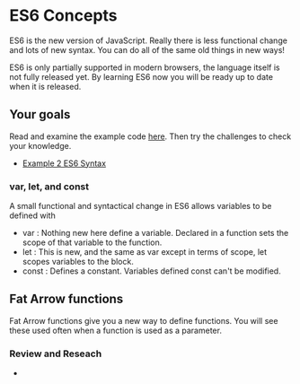 # ES6 Concepts 

ES6 is the new version of JavaScript. Really there is less functional change and lots of new 
syntax. You can do all of the same old things in new ways! 

ES6 is only partially supported in modern browsers, the language itself is not fully released yet. 
By learning ES6 now you will be ready up to date when it is released. 

## Your goals 

Read and examine the example code [here](./index.html). Then try the challenges to check your knowledge. 

- [Example 2 ES6 Syntax](./index.html)

### var, let, and const

A small functional and syntactical change in ES6 allows variables to be defined with

- var : Nothing new here define a variable. Declared in a function sets the scope of that variable to the function. 
- let : This is new, and the same as var except in terms of scope, let scopes variables to the block. 
- const : Defines a constant. Variables defined const can't be modified. 

## Fat Arrow functions 

Fat Arrow functions give you a new way to define functions. You will see these used often when a
function is used as a parameter. 

### Review and Reseach

- 
